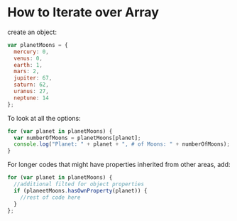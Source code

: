 # How to Iterate over Array

create an object:
```javascript
var planetMoons = {
  mercury: 0,
  venus: 0,
  earth: 1,
  mars: 2,
  jupiter: 67,
  saturn: 62,
  uranus: 27,
  neptune: 14
};
```
To look at all the options:

```javascript
for (var planet in planetMoons) {
  var numberOfMoons = planetMoons[planet];
  console.log("Planet: " + planet + ", # of Moons: " + numberOfMoons);
}
```

For longer codes that might have properties inherited from other areas, add:

```javascript
for (var planet in planetMoons) {
  //additional filted for object properties
  if (planeetMoons.hasOwnProperty(planet)) {
    //rest of code here
  }
};
```